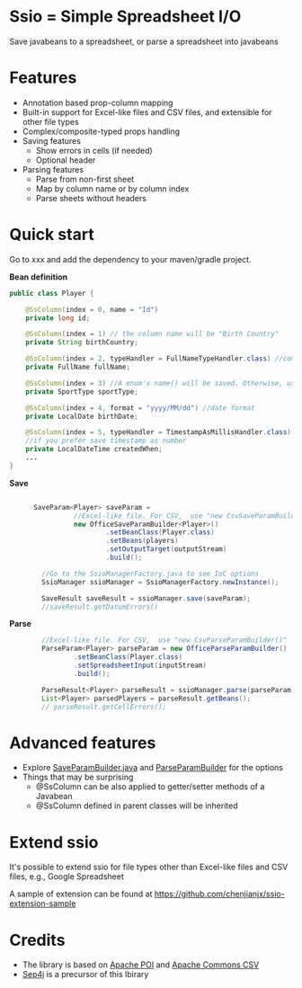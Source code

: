 # Ssio = Simple Spreadsheet I/O

Save javabeans to a spreadsheet, or parse a spreadsheet into javabeans

# Features
* Annotation based prop-column mapping
* Built-in support for Excel-like files and CSV files, and extensible for other file types
* Complex/composite-typed props handling 
* Saving features
  * Show errors in cells (if needed) 
  * Optional header 
* Parsing features
  * Parse from non-first sheet
  * Map by column name or by column index
  * Parse sheets without headers 
  
# Quick start

Go to xxx and add the dependency to your maven/gradle project.

**Bean definition** 

```java
public class Player {

    @SsColumn(index = 0, name = "Id")
    private long id;

    @SsColumn(index = 1) // the column name will be "Birth Country"
    private String birthCountry;

    @SsColumn(index = 2, typeHandler = FullNameTypeHandler.class) //composite type
    private FullName fullName;

    @SsColumn(index = 3) //A enum's name() will be saved. Otherwise, use a typeHandler
    private SportType sportType;

    @SsColumn(index = 4, format = "yyyy/MM/dd") //date format
    private LocalDate birthDate;

    @SsColumn(index = 5, typeHandler = TimestampAsMillisHandler.class)
    //if you prefer save timestamp as number
    private LocalDateTime createdWhen;
    ...
}
```

**Save** 
```java

      SaveParam<Player> saveParam =
                //Excel-like file. For CSV,  use "new CsvSaveParamBuilder()"
                new OfficeSaveParamBuilder<Player>()  
                        .setBeanClass(Player.class)
                        .setBeans(players)
                        .setOutputTarget(outputStream)
                        .build();

        //Go to the SsioManagerFactory.java to see IoC options
        SsioManager ssioManager = SsioManagerFactory.newInstance();

        SaveResult saveResult = ssioManager.save(saveParam);
        //saveResult.getDatumErrors()

```

**Parse**
```java
        //Excel-like file. For CSV,  use "new CsvParseParamBuilder()"
        ParseParam<Player> parseParam = new OfficeParseParamBuilder()
                .setBeanClass(Player.class)
                .setSpreadsheetInput(inputStream)
                .build();

        ParseResult<Player> parseResult = ssioManager.parse(parseParam);
        List<Player> parsedPlayers = parseResult.getBeans();
        // parseResult.getCellErrors();

```  

# Advanced features

* Explore [SaveParamBuilder.java](https://github.com/chenjianjx/ssio/blob/master/src/main/java/org/ssio/api/external/save/SaveParamBuilder.java) and [ParseParamBuilder](https://github.com/chenjianjx/ssio/blob/master/src/main/java/org/ssio/api/external/parse/ParseParamBuilder.java) for the options
* Things that may be surprising
  * @SsColumn can be also applied to getter/setter methods of a Javabean
  * @SsColumn defined in parent classes will be inherited
  
# Extend ssio
It's possible to extend ssio for file types other than Excel-like files and CSV files, e.g., Google Spreadsheet

A sample of extension can be found at https://github.com/chenjianjx/ssio-extension-sample
    

# Credits
* The library is based on [Apache POI](https://poi.apache.org/) and [Apache Commons CSV](https://commons.apache.org/proper/commons-csv/index.html)
* [Sep4j](https://github.com/chenjianjx/sep4j) is a precursor of this lbirary